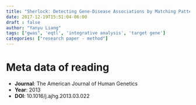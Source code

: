 ```yaml
---
title: "Sherlock: Detecting Gene-Disease Associations by Matching Patterns of Expression QTL and GWAS"
date: 2017-12-19T15:51:04-06:00
draft : false
author: "Yanyu Liang"
tags: ["gwas", 'eqtl', 'integrative analysis', 'target gene']
categories: ["research paper - method"]
---
```


# Meta data of reading

* **Journal**: The American Journal of Human Genetics
* **Year**: 2013
* **DOI**: 10.1016/j.ajhg.2013.03.022
